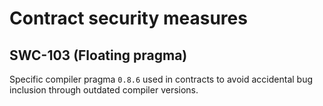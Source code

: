 # Contract security measures

## SWC-103 (Floating pragma)

Specific compiler pragma `0.8.6` used in contracts to avoid accidental bug inclusion through outdated compiler versions.